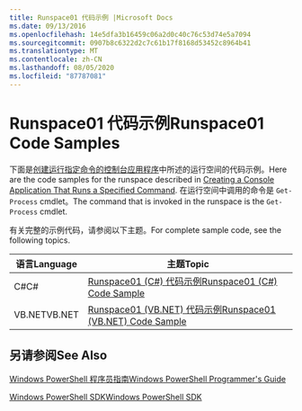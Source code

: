 ```yaml
---
title: Runspace01 代码示例 |Microsoft Docs
ms.date: 09/13/2016
ms.openlocfilehash: 14e5dfa3b16459c06a2d0c40c76c53d74e5a7094
ms.sourcegitcommit: 0907b8c6322d2c7c61b17f8168d53452c8964b41
ms.translationtype: MT
ms.contentlocale: zh-CN
ms.lasthandoff: 08/05/2020
ms.locfileid: "87787081"
---
```

# <a name="runspace01-code-samples"></a><span data-ttu-id="4f765-102">Runspace01 代码示例</span><span class="sxs-lookup"><span data-stu-id="4f765-102">Runspace01 Code Samples</span></span>

<span data-ttu-id="4f765-103">下面是[创建运行指定命令的控制台应用程序](/dotnet/csharp/programming-guide/inside-a-program/hello-world-your-first-program)中所述的运行空间的代码示例。</span><span class="sxs-lookup"><span data-stu-id="4f765-103">Here are the code samples for the runspace described in [Creating a Console Application That Runs a Specified Command](/dotnet/csharp/programming-guide/inside-a-program/hello-world-your-first-program).</span></span> <span data-ttu-id="4f765-104">在运行空间中调用的命令是 `Get-Process` cmdlet。</span><span class="sxs-lookup"><span data-stu-id="4f765-104">The command that is invoked in the runspace is the `Get-Process` cmdlet.</span></span>

<span data-ttu-id="4f765-105">有关完整的示例代码，请参阅以下主题。</span><span class="sxs-lookup"><span data-stu-id="4f765-105">For complete sample code, see the following topics.</span></span>

|<span data-ttu-id="4f765-106">语言</span><span class="sxs-lookup"><span data-stu-id="4f765-106">Language</span></span>|<span data-ttu-id="4f765-107">主题</span><span class="sxs-lookup"><span data-stu-id="4f765-107">Topic</span></span>|
|--------------|-----------|
|<span data-ttu-id="4f765-108">C#</span><span class="sxs-lookup"><span data-stu-id="4f765-108">C#</span></span>|[<span data-ttu-id="4f765-109">Runspace01 (C#) 代码示例</span><span class="sxs-lookup"><span data-stu-id="4f765-109">Runspace01 (C#) Code Sample</span></span>](./runspace01-csharp-code-sample.md)|
|<span data-ttu-id="4f765-110">VB.NET</span><span class="sxs-lookup"><span data-stu-id="4f765-110">VB.NET</span></span>|[<span data-ttu-id="4f765-111">Runspace01 (VB.NET) 代码示例</span><span class="sxs-lookup"><span data-stu-id="4f765-111">Runspace01 (VB.NET) Code Sample</span></span>](./runspace01-vb-net-code-sample.md)|

## <a name="see-also"></a><span data-ttu-id="4f765-112">另请参阅</span><span class="sxs-lookup"><span data-stu-id="4f765-112">See Also</span></span>

[<span data-ttu-id="4f765-113">Windows PowerShell 程序员指南</span><span class="sxs-lookup"><span data-stu-id="4f765-113">Windows PowerShell Programmer's Guide</span></span>](./windows-powershell-programmer-s-guide.md)

[<span data-ttu-id="4f765-114">Windows PowerShell SDK</span><span class="sxs-lookup"><span data-stu-id="4f765-114">Windows PowerShell SDK</span></span>](../windows-powershell-reference.md)
